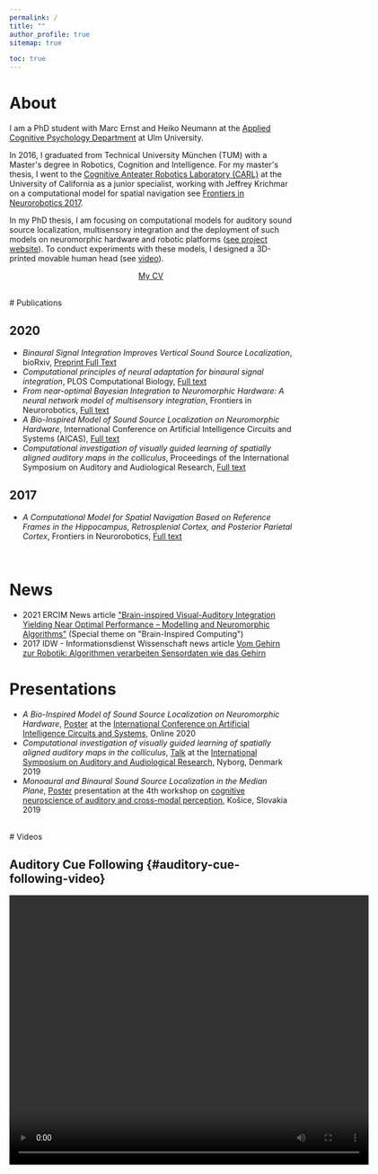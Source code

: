 ```yaml
---
permalink: /
title: ""
author_profile: true
sitemap: true

toc: true
---
```



# About

I am a PhD student with Marc Ernst and Heiko Neumann at the [Applied Cognitive Psychology Department](https://www.uni-ulm.de/en/in/psy-acog/) at Ulm University.

In 2016, I graduated from Technical University München (TUM) with a Master's degree in Robotics, Cognition and Intelligence. For my master's thesis, I went to the [Cognitive Anteater Robotics Laboratory (CARL)](http://www.socsci.uci.edu/~jkrichma/CARL/index.html) at the University of California as a junior specialist, working with Jeffrey Krichmar on a computational model for spatial navigation see [Frontiers in Neurorobotics 2017](https://www.frontiersin.org/articles/10.3389/fnbot.2017.00004/full).


In my PhD thesis, I am focusing on computational models for auditory sound source localization, multisensory integration and the deployment of such models on neuromorphic hardware and robotic platforms ([see project website](https://www.uni-ulm.de/in/neuroinformatik/forschung/schwerpunkte/va-morph/)). To conduct experiments with these models, I designed a 3D-printed movable human head (see [video](#auditory-cue-following-video)).

<p align="center"> <a href="/assets/cv_oess.pdf">My CV</a> </p>

<br>
# Publications

## 2020
* _Binaural Signal Integration Improves Vertical Sound Source Localization_, bioRxiv, [Preprint Full Text](https://doi.org/10.1101/2020.09.10.291468)
* _Computational principles of neural adaptation for binaural signal integration_, PLOS Computational Biology, [Full text](https://doi.org/10.1371/journal.pcbi.1008020)
* _From near-optimal Bayesian Integration to Neuromorphic Hardware: A neural network model of multisensory integration_, Frontiers in Neurorobotics, [Full text](https://doi.org/10.3389/fnbot.2020.00029)
* _A Bio-Inspired Model of Sound Source Localization on Neuromorphic Hardware_, International Conference on Artificial Intelligence Circuits and Systems (AICAS), [Full text](https://ieeexplore.ieee.org/abstract/document/9073935)
* _Computational investigation of visually guided learning of spatially aligned auditory maps in the colliculus_,  Proceedings of the International Symposium on Auditory and Audiological Research, [Full text](https://proceedings.isaar.eu/index.php/isaarproc/article/view/2019-18)

## 2017
* _A Computational Model for Spatial Navigation Based on Reference Frames in the Hippocampus, Retrosplenial Cortex, and Posterior Parietal Cortex_, Frontiers in Neurorobotics, [Full text](https://www.frontiersin.org/articles/10.3389/fnbot.2017.00004/full)

<br>

# News

* 2021 ERCIM News article ["Brain-inspired Visual-Auditory Integration Yielding Near Optimal Performance – Modelling and Neuromorphic Algorithms"](https://ercim-news.ercim.eu/en125/special/brain-inspired-visual-auditory-integration-yielding-near-optimal-performance-modelling-and-neuromorphic-algorithms) (Special theme on "Brain-Inspired Computing")
* 2017 IDW - Informationsdienst Wissenschaft news article [Vom Gehirn zur Robotik: Algorithmen verarbeiten Sensordaten wie das Gehirn](https://idw-online.de/en/news681636)


# Presentations

* _A Bio-Inspired Model of Sound Source Localization on Neuromorphic Hardware_, [Poster](/assets/poster_aicas_2020.pdf) at the [International Conference on Artificial Intelligence Circuits and Systems](https://www.aicas2020.eu/), Online 2020
* _Computational investigation of visually guided learning of spatially aligned auditory maps in the colliculus_, [Talk](/assets/presentation_isaar.pdf) at the [International Symposium on Auditory and Audiological Research](http://www.isaar.eu/), Nyborg, Denmark 2019
* _Monoaural and Binaural Sound Source Localization in the Median Plane_, [Poster](/assets/poster_kosice.pdf) presentation at the 4th workshop on [cognitive neuroscience of auditory and cross-modal perception](https://pcl.upjs.sk/workshop2019/), Košice, Slovakia 2019


<br>
# Videos

## Auditory Cue Following {#auditory-cue-following-video}

<video src="https://www.uni-ulm.de/fileadmin/website_uni_ulm/iui.inst.160/Psychologie/Applied_Cognitive_Psychology/Filme/VA-Morph.mp4" width="640" height="480" controls preload></video>
